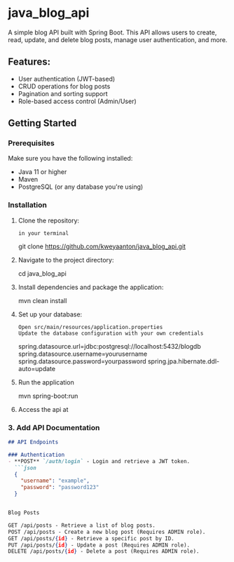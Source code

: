 # java_blog_api
A simple blog API built with Spring Boot. This API allows users to create, read, update, and delete blog posts, manage user authentication, and more.

## Features:
- User authentication (JWT-based)
- CRUD operations for blog posts
- Pagination and sorting support
- Role-based access control (Admin/User)


## Getting Started

### Prerequisites
Make sure you have the following installed:
- Java 11 or higher
- Maven
- PostgreSQL (or any database you're using)

### Installation

1. Clone the repository:

   ```in your terminal```

   git clone https://github.com/kweyaanton/java_blog_api.git


2. Navigate to the project directory:

    cd java_blog_api

3. Install dependencies and package the application:

    mvn clean install

4. Set up your database:

    ```
    Open src/main/resources/application.properties
    Update the database configuration with your own credentials 
    
    ```


    spring.datasource.url=jdbc:postgresql://localhost:5432/blogdb
    spring.datasource.username=yourusername
    spring.datasource.password=yourpassword
    spring.jpa.hibernate.ddl-auto=update


5. Run the application

    mvn spring-boot:run


6. Access the api at 


### 3. **Add API Documentation**

```markdown
## API Endpoints

### Authentication
- **POST** `/auth/login` - Login and retrieve a JWT token.
  ```json
  {
    "username": "example",
    "password": "password123"
  }


Blog Posts

GET /api/posts - Retrieve a list of blog posts.
POST /api/posts - Create a new blog post (Requires ADMIN role).
GET /api/posts/{id} - Retrieve a specific post by ID.
PUT /api/posts/{id} - Update a post (Requires ADMIN role).
DELETE /api/posts/{id} - Delete a post (Requires ADMIN role).
